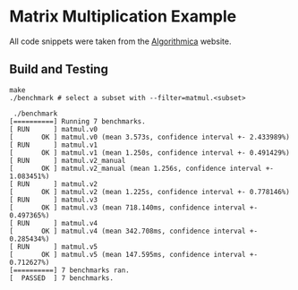 # Matrix Multiplication Example

All code snippets were taken from the [Algorithmica](https://en.algorithmica.org/hpc/algorithms/matmul/) website.

## Build and Testing
```
make
./benchmark # select a subset with --filter=matmul.<subset>
```

```
 ./benchmark
[==========] Running 7 benchmarks.
[ RUN      ] matmul.v0
[       OK ] matmul.v0 (mean 3.573s, confidence interval +- 2.433989%)
[ RUN      ] matmul.v1
[       OK ] matmul.v1 (mean 1.250s, confidence interval +- 0.491429%)
[ RUN      ] matmul.v2_manual
[       OK ] matmul.v2_manual (mean 1.256s, confidence interval +- 1.083451%)
[ RUN      ] matmul.v2
[       OK ] matmul.v2 (mean 1.225s, confidence interval +- 0.778146%)
[ RUN      ] matmul.v3
[       OK ] matmul.v3 (mean 718.140ms, confidence interval +- 0.497365%)
[ RUN      ] matmul.v4
[       OK ] matmul.v4 (mean 342.708ms, confidence interval +- 0.285434%)
[ RUN      ] matmul.v5
[       OK ] matmul.v5 (mean 147.595ms, confidence interval +- 0.712627%)
[==========] 7 benchmarks ran.
[  PASSED  ] 7 benchmarks.
```